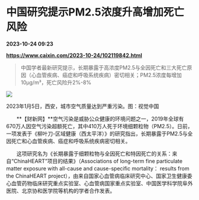 # 中国研究提示PM2.5浓度升高增加死亡风险

**2023-10-24 09:23**

**https://www.caixin.com/2023-10-24/102119842.html**

> 中国学者最新研究提示，长期暴露于高浓度PM2.5与全因死亡和三大死亡原因（心血管疾病、癌症和呼吸系统疾病）密切相关；PM2.5浓度每增加10μg/m³，死亡风险升2%-8%

  

![](https://img.caixin.com/2023-10-24/169813803853946_840_560.jpg)

2023年1月5日，西安，城市空气质量达到严重污染。图：视觉中国

  

　　**【财新网】**空气污染是威胁公众健康的环境问题之一，2019年全球有670万人因空气污染超额死亡，其中410万人死于环境细颗粒物（PM2.5）。日前，一项发表于《柳叶刀-区域健康（西太平洋）》的研究指出，长期暴露于PM2.5与全因死亡和心血管疾病、癌症和呼吸系统疾病密切相关。

　　这项研究名为《长期暴露于细颗粒物与全因死亡和特因死亡的关系：来自“ChinaHEART”项目的结果》（Associations of long-term fine particulate matter exposure with all-cause and cause-specific mortality： results from the ChinaHEART project），由来自国家心血管病临床研究中心、国家卫生健康委心血管药物临床研究重点实验室、心血管病国家重点实验室、中国医学科学院阜外医院、北京协和医学院等机构的学者合作发表。